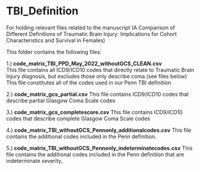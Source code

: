# TBI_Definition
For holding relevant files related to the manuscript (A Comparison of Different Definitions of Traumatic Brain Injury: Implications for Cohort Characteristics and Survival in Females)

This folder contains the following files:

1.) **code_matrix_TBI_PPD_May_2022_withoutGCS_CLEAN.csv**  
       This file contains all ICD9/ICD10 codes that directly relate to Traumatic Brain Injury diagnosis, but excludes those only describe coma (see files below)
       This file constitutes all of the codes used in our Penn TBI definition
       
2.) **code_matrix_gcs_partial.csv** 
       This file contains ICD9/ICD10 codes that describe partial Glasgow Coma Scale codes

3.) **code_matrix_gcs_completescore.csv** 
       This file contains ICD9/ICD10 codes that describe complete Glasgow Coma Scale codes

4.) **code_matrix_TBI_withoutGCS_Pennonly_additionalcodes.csv**
       This file contains the additional codes included in the Penn definition.

5.) **code_matrix_TBI_withoutGCS_Pennonly_indeterminatecodes.csv**
       This file contains the additional codes included in the Penn definition that are indeterminate severity.
